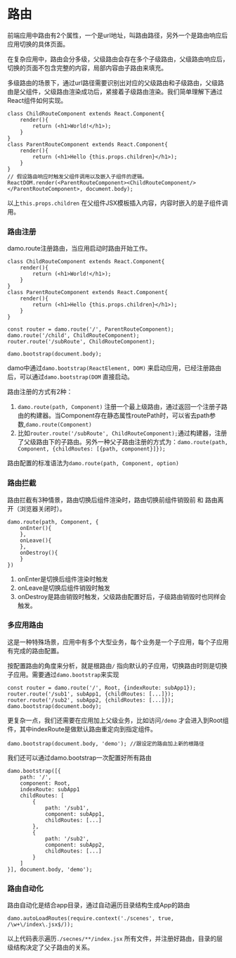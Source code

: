 # 路由

前端应用中路由有2个属性，一个是url地址，叫路由路径，另外一个是路由响应后应用切换的具体页面。

在复杂应用中，路由会分多级，父级路由会存在多个子级路由，父级路由响应后，切换的页面不包含完整的内容，局部内容由子路由来填充。

多级路由的场景下，通过url路径需要识别出对应的父级路由和子级路由，父级路由是父组件，父级路由渲染成功后，紧接着子级路由渲染。我们简单理解下通过React组件如何实现。

```
class ChildRouteComponent extends React.Component{
    render(){
        return (<h1>World!</h1>);
    }
}
class ParentRouteComponent extends React.Component{
    render(){
        return (<h1>Hello {this.props.children}</h1>);
    }
}
// 假设路由响应时触发父组件调用以及嵌入子组件的逻辑。
ReactDOM.render(<ParentRouteComponent><ChildRouteComponent/></ParentRouteComponent>, document.body);
```

以上`this.props.children` 在父组件JSX模板插入内容，内容时嵌入的是子组件调用。

### 路由注册

damo.route注册路由，当应用启动时路由开始工作。

```
class ChildRouteComponent extends React.Component{
    render(){
        return (<h1>World!</h1>);
    }
}
class ParentRouteComponent extends React.Component{
    render(){
        return (<h1>Hello {this.props.children}</h1>);
    }
}

const router = damo.route('/', ParentRouteComponent);
damo.route('/child', ChildRouteComponent);
router.route('/subRoute', ChildRouteComponent);

damo.bootstrap(document.body);
```

damo中通过`damo.bootstrap(ReactElement, DOM)` 来启动应用，已经注册路由后，可以通过`damo.bootstrap(DOM` 直接启动。

路由注册的方式有2种：

1. `damo.route(path, Component)` 注册一个最上级路由，通过返回一个注册子路由的构建器。当Component存在静态属性routePath时，可以省去path参数,`damo.route(Component)`
2. 比如`router.route('/subRoute', ChildRouteComponent);`通过构建器，注册了父级路由下的子路由。另外一种父子路由注册的方式为：`damo.route(path, Component, {childRoutes: [{path, component}]});`

路由配置的标准语法为`damo.route(path, Component, option)`

### 路由拦截

路由拦截有3种情景，路由切换后组件渲染时，路由切换前组件销毁前 和 路由离开（浏览器关闭时）。

```
damo.route(path, Component, {
    onEnter(){
    },
    onLeave(){
    },
    onDestroy(){
    }
})
```

1. onEnter是切换后组件渲染时触发
2. onLeave是切换后组件销毁时触发
3. onDestroy是路由销毁时触发，父级路由配置好后，子级路由销毁时也同样会触发。

### 多应用路由

这是一种特殊场景，应用中有多个大型业务，每个业务是一个子应用，每个子应用有完成的路由配置。

按配置路由的角度来分析，就是根路由`/` 指向默认的子应用，切换路由时则是切换子应用。需要通过`damo.bootstrap`来实现

```
const router = damo.route('/', Root, {indexRoute: subApp1});
router.route('/sub1', subApp1, {childRoutes: [...]});
router.route('/sub2', subApp2, {childRoutes: [...]});
damo.bootstrap(document.body);
```

更复杂一点，我们还需要在应用加上父级业务，比如访问`/demo` 才会进入到Root组件，其中indexRoute是做默认路由重定向到指定组件。

```
damo.bootstrap(document.body, 'demo'); //跟设定的路由加上新的根路径
```

我们还可以通过damo.bootstrap一次配置好所有路由

```
damo.bootstrap([{
    path: '/',
    component: Root,
    indexRoute: subApp1
    childRoutes: [
        {
            path: '/sub1',
            component: subApp1,
            childRoutes: [...]
        },
        {
            path: '/sub2',
            component: subApp2,
            childRoutes: [...]
        }
    ]
}], document.body, 'demo');
```

### 路由自动化

路由自动化是结合app目录，通过自动遍历目录结构生成App的路由

```
damo.autoLoadRoutes(require.context('./scenes', true, /\w+\/index\.jsx$/));
```

以上代码表示遍历`./secnes/**/index.jsx` 所有文件，并注册好路由，目录的层级结构决定了父子路由的关系。

### 



